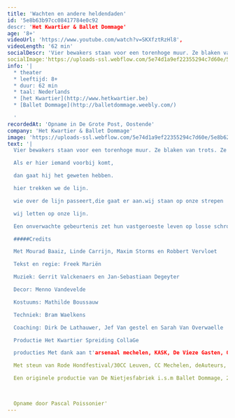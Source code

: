 ```yaml
---
title: 'Wachten en andere heldendaden'
id: '5e8b63b97cc08417784e0c92
descr: 'Het Kwartier & Ballet Dommage'
age: '8+'
videoUrl: 'https://www.youtube.com/watch?v=SKXfztRzHl8',
videoLength: '62 min'
socialDescr: 'Vier bewakers staan voor een torenhoge muur. Ze blaken van trots. Ze wachten, en houden de wacht. Ze staan, en ze staan daar goed.Als er hier iemand voorbij komt,dan gaat hij het geweten hebben.hier trekken we de lijn.wie over de lijn passeert,die gaat er aan.wij staan op onze strepenwij letten op onze lijn.Een onverwachte gebeurtenis zet hun vastgeroeste leven op losse schroeven. Alle zekerheden worden plots in vraag gesteld. Hun manoeuvres lopen mank, de harmonie wordt kakofonie, en hun vertrouwde routines worden losgeslagen heldendaden. Voor het eerst rijst ook de vraag: wat zit er achter de muur?'
socialImage:'https://uploads-ssl.webflow.com/5e74d1a9ef22355294c7d60e/5e8b62f84bbb90478a4f3d0e_Wachten.jpg'
info: '|
  * theater
  * leeftijd: 8+
  * duur: 62 min
  * taal: Nederlands
  * [het Kwartier](http://www.hetkwartier.be)
  * [Ballet Dommage](http://balletdommage.weebly.com/)

  ‍'
recordedAt: 'Opname in De Grote Post, Oostende'
company: 'Het Kwartier & Ballet Dommage'
image: 'https://uploads-ssl.webflow.com/5e74d1a9ef22355294c7d60e/5e8b62f84bbb90478a4f3d0e_Wachten.jpg'
text: '|
  Vier bewakers staan voor een torenhoge muur. Ze blaken van trots. Ze wachten, en houden de wacht. Ze staan, en ze staan daar goed.

  Als er hier iemand voorbij komt,

  dan gaat hij het geweten hebben.

  hier trekken we de lijn.

  wie over de lijn passeert,die gaat er aan.wij staan op onze strepen

  wij letten op onze lijn.

  Een onverwachte gebeurtenis zet hun vastgeroeste leven op losse schroeven. Alle zekerheden worden plots in vraag gesteld. Hun manoeuvres lopen mank, de harmonie wordt kakofonie, en hun vertrouwde routines worden losgeslagen heldendaden. Voor het eerst rijst ook de vraag: wat zit er achter de muur?

  #####Credits

  Met Mourad Baaiz, Linde Carrijn, Maxim Storms en Robbert Vervloet

  Tekst en regie: Freek Mariën

  Muziek: Gerrit Valckenaers en Jan-Sebastiaan Degeyter

  Decor: Menno Vandevelde

  Kostuums: Mathilde Boussauw

  Techniek: Bram Waelkens

  Coaching: Dirk De Lathauwer, Jef Van gestel en Sarah Van Overwaelle

  Productie Het Kwartier Spreiding CollaGe

  producties Met dank aan t'arsenaal mechelen, KASK, De Vieze Gasten, OPEK, Katrien Valckenaers

  Met steun van Rode Hondfestival/30CC Leuven, CC Mechelen, deAuteurs, Provincie Antwerpen, de Vlaamse Overheid en het Vlaams Fonds voor de Letteren

  Een originele productie van De Nietjesfabriek i.s.m Ballet Dommage, 2014.

  ‍

  Opname door Pascal Poissonier'
---
```

